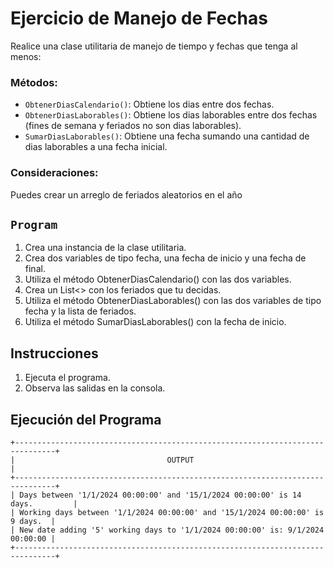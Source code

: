 # Ejercicio de Manejo de Fechas

Realice una clase utilitaria de manejo de tiempo y fechas que tenga al menos:

### Métodos:
- `ObtenerDiasCalendario()`: Obtiene los dias entre dos fechas.
- `ObtenerDiasLaborables()`: Obtiene los dias laborables entre dos fechas (fines de semana y feriados no son dias laborables).
- `SumarDiasLaborables()`: Obtiene una fecha sumando una cantidad de dias laborables a una fecha inicial.

### Consideraciones:
Puedes crear un arreglo de feriados aleatorios en el año

## `Program`
1. Crea una instancia de la clase utilitaria.
2. Crea dos variables de tipo fecha, una fecha de inicio y una fecha de final.
3. Utiliza el método ObtenerDiasCalendario() con las dos variables.
4. Crea un List<> con los feriados que tu decidas.
5. Utiliza el método ObtenerDiasLaborables() con las dos variables de tipo fecha y la lista de feriados.
6. Utiliza el método SumarDiasLaborables() con la fecha de inicio.

## Instrucciones

1. Ejecuta el programa.
2. Observa las salidas en la consola.

## Ejecución del Programa
```
+-------------------------------------------------------------------------------+
|                                  OUTPUT                                       |
+-------------------------------------------------------------------------------+
| Days between '1/1/2024 00:00:00' and '15/1/2024 00:00:00' is 14 days.         |
| Working days between '1/1/2024 00:00:00' and '15/1/2024 00:00:00' is 9 days.  |
| New date adding '5' working days to '1/1/2024 00:00:00' is: 9/1/2024 00:00:00 |
+-------------------------------------------------------------------------------+
```


